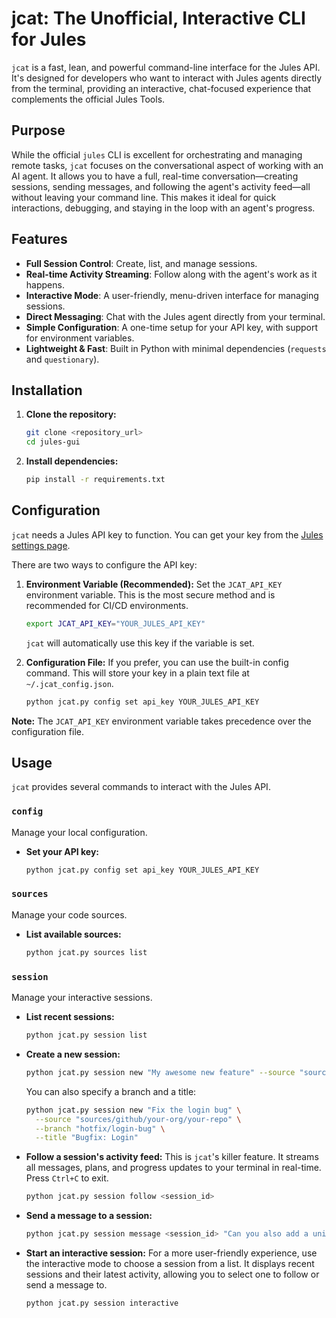 # jcat: The Unofficial, Interactive CLI for Jules

`jcat` is a fast, lean, and powerful command-line interface for the Jules API. It's designed for developers who want to interact with Jules agents directly from the terminal, providing an interactive, chat-focused experience that complements the official Jules Tools.

## Purpose

While the official `jules` CLI is excellent for orchestrating and managing remote tasks, `jcat` focuses on the conversational aspect of working with an AI agent. It allows you to have a full, real-time conversation—creating sessions, sending messages, and following the agent's activity feed—all without leaving your command line. This makes it ideal for quick interactions, debugging, and staying in the loop with an agent's progress.

## Features

- **Full Session Control**: Create, list, and manage sessions.
- **Real-time Activity Streaming**: Follow along with the agent's work as it happens.
- **Interactive Mode**: A user-friendly, menu-driven interface for managing sessions.
- **Direct Messaging**: Chat with the Jules agent directly from your terminal.
- **Simple Configuration**: A one-time setup for your API key, with support for environment variables.
- **Lightweight & Fast**: Built in Python with minimal dependencies (`requests` and `questionary`).

## Installation

1.  **Clone the repository:**
    ```bash
    git clone <repository_url>
    cd jules-gui
    ```

2.  **Install dependencies:**
    ```bash
    pip install -r requirements.txt
    ```

## Configuration

`jcat` needs a Jules API key to function. You can get your key from the [Jules settings page](https://jules.google.com/settings#api).

There are two ways to configure the API key:

1.  **Environment Variable (Recommended):**
    Set the `JCAT_API_KEY` environment variable. This is the most secure method and is recommended for CI/CD environments.
    ```bash
    export JCAT_API_KEY="YOUR_JULES_API_KEY"
    ```
    `jcat` will automatically use this key if the variable is set.

2.  **Configuration File:**
    If you prefer, you can use the built-in config command. This will store your key in a plain text file at `~/.jcat_config.json`.
    ```bash
    python jcat.py config set api_key YOUR_JULES_API_KEY
    ```

**Note:** The `JCAT_API_KEY` environment variable takes precedence over the configuration file.

## Usage

`jcat` provides several commands to interact with the Jules API.

### `config`
Manage your local configuration.

- **Set your API key:**
  ```bash
  python jcat.py config set api_key YOUR_JULES_API_KEY
  ```

### `sources`
Manage your code sources.

- **List available sources:**
  ```bash
  python jcat.py sources list
  ```

### `session`
Manage your interactive sessions.

- **List recent sessions:**
  ```bash
  python jcat.py session list
  ```

- **Create a new session:**
  ```bash
  python jcat.py session new "My awesome new feature" --source "sources/github/your-org/your-repo"
  ```
  You can also specify a branch and a title:
  ```bash
  python jcat.py session new "Fix the login bug" \
    --source "sources/github/your-org/your-repo" \
    --branch "hotfix/login-bug" \
    --title "Bugfix: Login"
  ```

- **Follow a session's activity feed:**
  This is `jcat`'s killer feature. It streams all messages, plans, and progress updates to your terminal in real-time. Press `Ctrl+C` to exit.
  ```bash
  python jcat.py session follow <session_id>
  ```

- **Send a message to a session:**
  ```bash
  python jcat.py session message <session_id> "Can you also add a unit test for that?"
  ```

- **Start an interactive session:**
  For a more user-friendly experience, use the interactive mode to choose a session from a list. It displays recent sessions and their latest activity, allowing you to select one to follow or send a message to.
  ```bash
  python jcat.py session interactive
  ```
